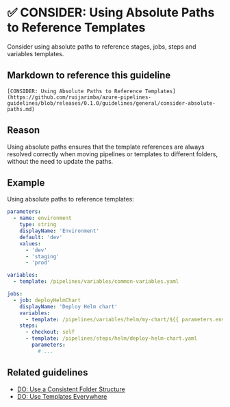 # ✅ CONSIDER: Using Absolute Paths to Reference Templates

Consider using absolute paths to reference stages, jobs, steps and variables
templates.

## Markdown to reference this guideline

```plaintext
[CONSIDER: Using Absolute Paths to Reference Templates](https://github.com/ruijarimba/azure-pipelines-guidelines/blob/releases/0.1.0/guidelines/general/consider-absolute-paths.md)
```

## Reason

Using absolute paths ensures that the template references are always resolved
correctly when moving pipelines or templates to different folders, without the
need to update the paths.

## Example

Using absolute paths to reference templates:

```yaml
parameters:
  - name: environment
    type: string
    displayName: 'Environment'
    default: 'dev'
    values:
      - 'dev'
      - 'staging'
      - 'prod'

variables:
  - template: /pipelines/variables/common-variables.yaml

jobs:
  - job: deployHelmChart
    displayName: 'Deploy Helm chart'
    variables:
      - template: /pipelines/variables/helm/my-chart/${{ parameters.environment }}-variables.yaml
    steps:
      - checkout: self
      - template: /pipelines/steps/helm/deploy-helm-chart.yaml
        parameters:
          # ...
```

## Related guidelines

- [DO: Use a Consistent Folder Structure](/guidelines/general/do-folder-structure.md)
- [DO: Use Templates Everywhere](/guidelines/general/do-templates-everywhere.md)
